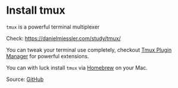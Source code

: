 # Install tmux

`tmux` is a powerful terminal multiplexer

Check: https://danielmiessler.com/study/tmux/

You can tweak your terminal use completely, checkout [Tmux Plugin Manager](https://github.com/tmux-plugins/tpm) for powerful extensions.

You can with luck install `tmux` via [Homebrew](http://brew.sh/) on your Mac.

Source: [GitHub](https://github.com/tmux/tmux/wiki)

